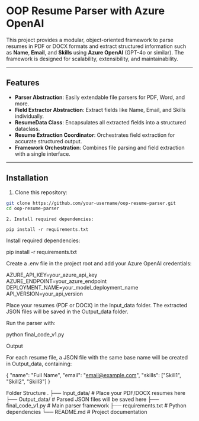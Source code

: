 # OOP Resume Parser with Azure OpenAI

This project provides a modular, object-oriented framework to parse resumes in PDF or DOCX formats and extract structured information such as **Name**, **Email**, and **Skills** using **Azure OpenAI** (GPT-4o or similar). The framework is designed for scalability, extensibility, and maintainability.

---

## Features

- **Parser Abstraction**: Easily extendable file parsers for PDF, Word, and more.
- **Field Extractor Abstraction**: Extract fields like Name, Email, and Skills individually.
- **ResumeData Class**: Encapsulates all extracted fields into a structured dataclass.
- **Resume Extraction Coordinator**: Orchestrates field extraction for accurate structured output.
- **Framework Orchestration**: Combines file parsing and field extraction with a single interface.

---

## Installation

1. Clone this repository:

```bash
git clone https://github.com/your-username/oop-resume-parser.git
cd oop-resume-parser
```
```
2. Install required dependencies:

pip install -r requirements.txt
```
Install required dependencies:

pip install -r requirements.txt


Create a .env file in the project root and add your Azure OpenAI credentials:

AZURE_API_KEY=your_azure_api_key
AZURE_ENDPOINT=your_azure_endpoint
DEPLOYMENT_NAME=your_model_deployment_name
API_VERSION=your_api_version


Place your resumes (PDF or DOCX) in the Input_data folder. The extracted JSON files will be saved in the Output_data folder.

Run the parser with:

python final_code_v1.py

Output

For each resume file, a JSON file with the same base name will be created in Output_data, containing:

{
  "name": "Full Name",
  "email": "email@example.com",
  "skills": ["Skill1", "Skill2", "Skill3"]
}

Folder Structure
.
├── Input_data/           # Place your PDF/DOCX resumes here
├── Output_data/          # Parsed JSON files will be saved here
├── final_code_v1.py      # Main parser framework
├── requirements.txt      # Python dependencies
└── README.md             # Project documentation

